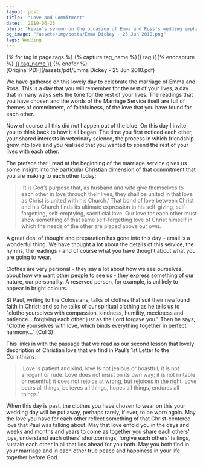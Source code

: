```yaml
---
layout: post
title:  "Love and Commitment"
date:   2010-06-25
blurb: "Kevin's sermon on the occasion of Emma and Ross's wedding emphasizes the Christian values of love, commitment, and selflessness, drawing parallels between the couple's union and the relationship between Christ and the Church. He encourages the newlyweds to embody the spiritual qualities of compassion, kindness, and patience, reflecting Christ's sacrificial love in their marriage."
og_image: "/assets/img/posts/Emma Dickey - 25 Jun 2010.png"
tags: Wedding
---    
```

<div class="tag-pills">
  {% for tag in page.tags %}
    {% capture tag_name %}{{ tag }}{% endcapture %}
    <a href="{{ site.baseurl }}/tag/{{ tag_name | slugify }}" class="tag-pill">{{ tag_name }}</a>
  {% endfor %}
</div>
[Original PDF](/assets/pdf/Emma Dickey - 25 Jun 2010.pdf)

We have gathered on this lovely day to celebrate the marriage of Emma and Ross. This is a day that you will remember for the rest of your lives, a day that in many ways sets the tone for the rest of your lives. The readings that you have chosen and the words of the Marriage Service itself are full of themes of commitment, of faithfulness, of the love that you have found for each other.

Now of course all this did not happen out of the blue. On this day I invite you to think back to how it all began. The time you first noticed each other, your shared interests in veterinary science, the process in which friendship grew into love and you realised that you wanted to spend the rest of your lives with each other.

The preface that I read at the beginning of the marriage service gives us some insight into the particular Christian dimension of that commitment that you are making to each other today:

> 'It is God’s purpose that, as husband and wife give themselves to each other in love through their lives, they shall be united in that love as Christ is united with his Church.' That bond of love between Christ and his Church finds its ultimate expression in his self-giving, self-forgetting, self-emptying, sacrificial love. Our love for each other must show something of that same self-forgetting love of Christ himself in which the needs of the other are placed above our own.

A great deal of thought and preparation has gone into this day – email is a wonderful thing. We have thought a lot about the details of this service, the hymns, the readings - and of course what you have thought about what you are going to wear.

Clothes are very personal - they say a lot about how we see ourselves, about how we want other people to see us - they express something of our nature, our personality. A reserved person, for example, is unlikely to appear in bright colours.

St Paul, writing to the Colossians, talks of clothes that suit their newfound faith in Christ; and so he talks of our spiritual clothing as he tells us to "clothe yourselves with compassion, kindness, humility, meekness and patience... forgiving each other just as the Lord forgave you." Then he says, "Clothe yourselves with love, which binds everything together in perfect harmony..." (Col 3)

This links in with the passage that we read as our second lesson that lovely description of Christian love that we find in Paul’s 1st Letter to the Corinthians:

> 'Love is patient and kind; love is not jealous or boastful; it is not arrogant or rude. Love does not insist on its own way; it is not irritable or resentful; it does not rejoice at wrong, but rejoices in the right. Love bears all things, believes all things, hopes all things, endures all things.'

When this day is past, the clothes you have chosen to wear on this your wedding day will be put away, perhaps rarely, if ever, to be worn again. May the love you have for each other reflect something of that Christ-centered love that Paul was talking about. May that love enfold you in the days and weeks and months and years to come as together you share each others' joys, understand each others' shortcomings, forgive each others' failings, sustain each other in all that lies ahead for you both. May you both find in your marriage and in each other true peace and happiness in your life together before God.
